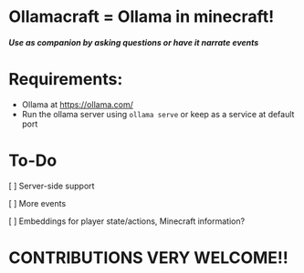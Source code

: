 # Ollamacraft = Ollama in minecraft!

##### Use as companion by asking questions or have it narrate events

# Requirements:
- Ollama at https://ollama.com/
- Run the ollama server using `ollama serve` or keep as a service at default port

# To-Do

[ ] Server-side support

[ ] More events

[ ] Embeddings for player state/actions, Minecraft information?

# CONTRIBUTIONS VERY WELCOME!!
